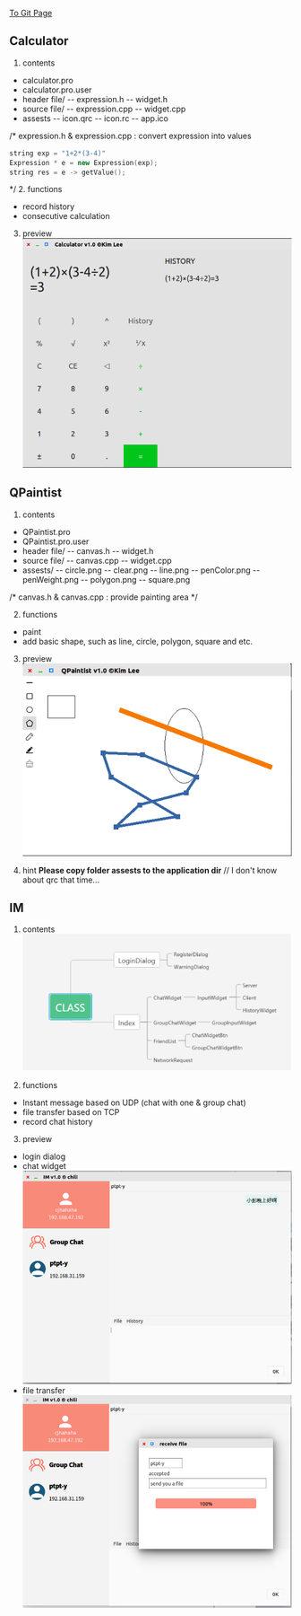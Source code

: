 [To Git Page](https://cjhahaha.github.io/QT-practice/)

##  Calculator
1. contents
- calculator.pro
- calculator.pro.user
- header file/
	-- expression.h
	-- widget.h
- source file/
	-- expression.cpp
	-- widget.cpp
- assests
	-- icon.qrc
	-- icon.rc
	-- app.ico

/*
expression.h & expression.cpp : convert expression into values
```cpp
string exp = "1+2*(3-4)"
Expression * e = new Expression(exp);
string res = e -> getValue();
```
*/
2. functions
- record history
- consecutive calculation

3. preview
![](calculator/Screenshot1.png) 


## QPaintist
1. contents
- QPaintist.pro
- QPaintist.pro.user
- header file/
	-- canvas.h
	-- widget.h
- source file/
	-- canvas.cpp
	-- widget.cpp
- assests/
	-- circle.png
	-- clear.png
	-- line.png
	-- penColor.png
	-- penWeight.png
	-- polygon.png
	-- square.png
	
/*
canvas.h & canvas.cpp : provide painting area
*/

2. functions
- paint
- add basic shape, such as line, circle, polygon, square and etc.

3. preview
![](QPaintist/Screenshot1.png)

4. hint
**Please copy folder assests to the application dir**
// I don't know about qrc that time...


## IM
1. contents
![](IM/content.png)


2. functions
- Instant message based on UDP (chat with one & group chat)
- file transfer based on TCP
- record chat history

3. preview
- login dialog
- chat widget
![](IM/Screenshot2.png)
- file transfer
![](IM/Screenshot3.png)

